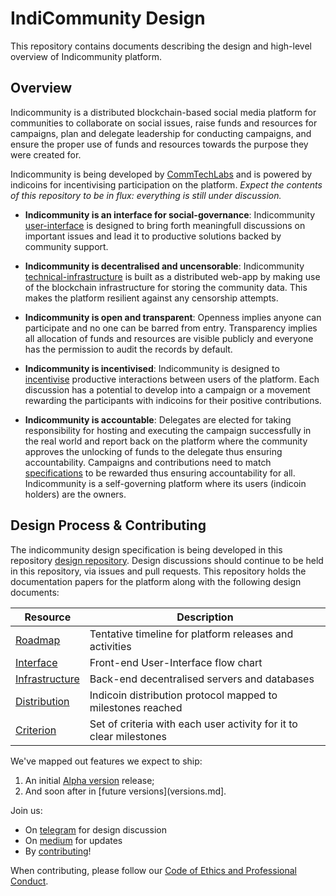 # IndiCommunity Design

This repository contains documents describing the design and high-level overview of Indicommunity platform.

## Overview

Indicommunity is a distributed blockchain-based social media platform for communities to collaborate on social issues, raise funds and resources for campaigns, plan and delegate leadership for conducting campaigns, and ensure the proper use of funds and resources towards the purpose they were created for.

Indicommunity is being developed by [CommTechLabs](https://www.commtechlabs.com/) and is powered by indicoins for incentivising participation on the platform. *Expect the contents of this repository to be in flux: everything is still under discussion.*

- **Indicommunity is an interface for social-governance**: Indicommunity [user-interface](interface.md) is designed to bring forth meaningfull discussions on important issues and lead it to productive solutions backed by community support.

- **Indicommunity is decentralised and uncensorable**: Indicommunity [technical-infrastructure](infrastructure.md) is built as a distributed web-app by making use of the blockchain infrastructure for storing the community data. This makes the platform resilient against any censorship attempts.

- **Indicommunity is open and transparent**: Openness implies anyone can participate and no one can be barred from entry. Transparency implies all allocation of funds and resources are visible publicly and everyone has the permission to audit the records by default.

- **Indicommunity is incentivised**: Indicommunity is designed to [incentivise](distribution.md) productive interactions between users of the platform. Each discussion has a potential to develop into a campaign or a movement rewarding the participants with indicoins for their positive contributions.

- **Indicommunity is accountable**: Delegates are elected for taking responsibility for hosting and executing the campaign successfully in the real world and report back on the platform where the community approves the unlocking of funds to the delegate thus ensuring accountability. Campaigns and contributions need to match [specifications](criterion.md) to be rewarded thus ensuring accountability for all. Indicommunity is a self-governing platform where its users (indicoin holders) are the owners.


## Design Process & Contributing

The indicommunity design specification is being developed in this repository [design repository](https://github.com/CommTechLabs/indicommunity-design). Design discussions should continue to be held in this repository, via issues and pull requests. This repository holds the documentation papers for the platform along with the following design documents:

| Resource                                   | Description              |
|--------------------------------------------|--------------------------|
| [Roadmap](ROADMAP.md)                      | Tentative timeline for platform releases and activities |
| [Interface](interface.md)                  | Front-end User-Interface flow chart |               
| [Infrastructure](infrastructure.md)        | Back-end decentralised servers and databases |
| [Distribution](distribution.md)            | Indicoin distribution protocol mapped to milestones reached |
| [Criterion](criterion.md)                  | Set of criteria with each user activity for it to clear milestones |


We've mapped out features we expect to ship:

 1. An initial [Alpha version](alpha.md) release;
 2. And soon after in [future versions](versions.md].

Join us:

 * On [telegram](https://t.me/joinchat/GOtyVEwAnWt79WDmVoQlGA) for design discussion
 * On [medium](https://medium.com/@Indi_Coin) for updates
 * By [contributing](Contributing.md)!

When contributing, please follow our [Code of Ethics and Professional Conduct](CodeOfConduct.md).
